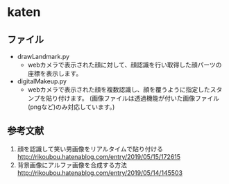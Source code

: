 # katen
## ファイル 
- drawLandmark.py
  - webカメラで表示された顔に対して、顔認識を行い取得した顔パーツの座標を表示します。
- digitalMakeup.py
  - webカメラで表示された顔を複数認識し、顔を覆うように指定したスタンプを貼り付けます。
  (画像ファイルは透過機能が付いた画像ファイル(pngなど)のみ対応しています。)
## 参考文献
1. 顔を認識して笑い男画像をリアルタイムで貼り付ける
   http://rikoubou.hatenablog.com/entry/2019/05/15/172615
2. 背景画像にアルファ画像を合成する方法
   http://rikoubou.hatenablog.com/entry/2019/05/14/145503